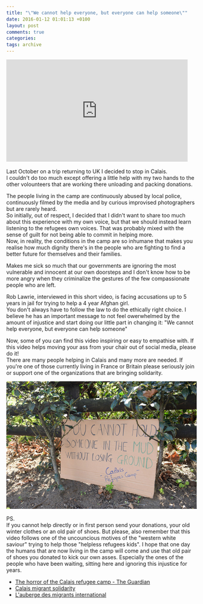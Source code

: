 ```yaml
---
title: "\"We cannot help everyone, but everyone can help someone\""
date: 2016-01-12 01:01:13 +0100
layout: post
comments: true
categories:
tags: archive
---
```


<iframe width="480" height="270" src="https://www.youtube.com/embed/NZcF8jYss5E" frameborder="0" allowfullscreen></iframe>

Last October on a trip returning to UK I decided to stop in Calais.  
I couldn't do too much except offering a little help with my two hands to the other volounteers that are working there unloading and packing donations.
<!--more-->

The people living in the camp are continuously abused by local police, continuously filmed by the media and by curious improvised photographers but are rarely heard.  
So initially, out of respect, I decided that I didn't want to share too much about this experience with my own voice, but that we should instead learn listening to the refugees own voices. That was probably mixed with the sense of guilt for not being able to commit in helping more.  
Now, in reality, the conditions in the camp are so inhumane that makes you realise how much dignity there's in the people who are fighting to find a better future for themselves and their families.

Makes me sick so much that our governments are ignoring the most vulnerable and innocent at our own doorsteps and I don't know how to be more angry when they criminalize the gestures of the few compassionate people who are left.

Rob Lawrie, interviewed in this short video, is facing accusations up to 5 years in jail for trying to help a 4 year Afghan girl.  
You don't always have to follow the law to do the ethically right choice. I believe he has an important message to not feel owerwhelmed by the amount of injustice and start doing our little part in changing it: "We cannot help everyone, but everyone can help someone"

Now, some of you can find this video inspiring or easy to empathise with. If this video helps moving your ass from your chair out of social media, please do it!  
There are many people helping in Calais and many more are needed. If you're one of those currently living in France or Britain please seriously join or support one of the organizations that are bringing solidarity.

[![You cannot hold someone in the mud without losing ground - Calais Refugee Camp](/assets/images/posts_2016_calais_refugee_camp.jpg)](https://www.flickr.com/photos/iliasbartolini/21341509076/player/)

PS.  
If you cannot help directly or in first person send your donations, your old winter clothes or an old pair of shoes. But please, also remember that this video follows one of the uncouncious motives of the "western white saviour" trying to help those "helpless refugees kids". I hope that one day the humans that are now living in the camp will come and use that old pair of shoes you donated to kick our own asses. Especially the ones of the people who have been waiting, sitting here and ignoring this injustice for years.

- [The horror of the Calais refugee camp - The Guardian](http://www.theguardian.com/world/2015/nov/03/refugees-horror-calais-jungle-refugee-camp-feel-like-dying-slowly)
- [Calais migrant solidarity](https://calaismigrantsolidarity.wordpress.com/)
- [L'auberge des migrants international](https://www.facebook.com/laubergedesmigrantsinternational/)
